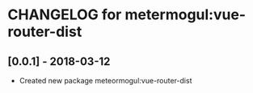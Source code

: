 # CHANGELOG for metermogul:vue-router-dist

## [0.0.1] - 2018-03-12

- Created new package meteormogul:vue-router-dist
